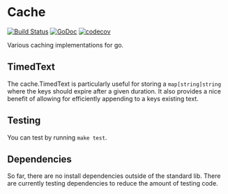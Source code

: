 # Cache

[![Build Status](https://travis-ci.org/jonstacks/cache.svg?branch=master)](https://travis-ci.org/jonstacks/cache) [![GoDoc](https://godoc.org/github.com/jonstacks/cache?status.png)](https://godoc.org/github.com/jonstacks/cache) [![codecov](https://codecov.io/gh/jonstacks/cache/branch/master/graph/badge.svg)](https://codecov.io/gh/jonstacks/cache)

Various caching implementations for go.

## TimedText

The cache.TimedText is particularly useful for storing a `map[string]string`
where the keys should expire after a given duration. It also provides a nice
benefit of allowing for efficiently appending to a keys existing text.

## Testing

You can test by running `make test`.

## Dependencies

So far, there are no install dependencies outside of the standard lib. There are
currently testing dependencies to reduce the amount of testing code.

